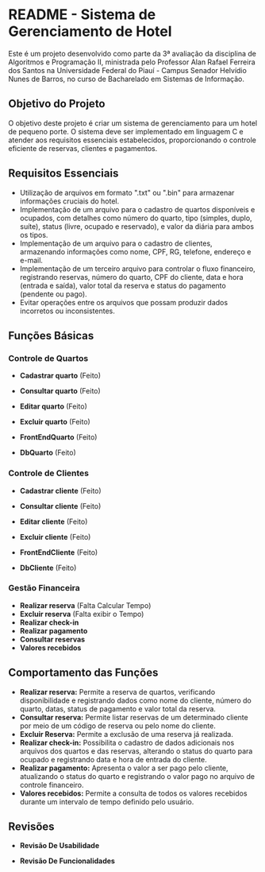 # README - Sistema de Gerenciamento de Hotel

Este é um projeto desenvolvido como parte da 3ª avaliação da disciplina de Algoritmos e Programação II, ministrada pelo Professor Alan Rafael Ferreira dos Santos na Universidade Federal do Piauí - Campus Senador Helvídio Nunes de Barros, no curso de Bacharelado em Sistemas de Informação.

## Objetivo do Projeto

O objetivo deste projeto é criar um sistema de gerenciamento para um hotel de pequeno porte. O sistema deve ser implementado em linguagem C e atender aos requisitos essenciais estabelecidos, proporcionando o controle eficiente de reservas, clientes e pagamentos.

## Requisitos Essenciais

- Utilização de arquivos em formato ".txt" ou ".bin" para armazenar informações cruciais do hotel.
- Implementação de um arquivo para o cadastro de quartos disponíveis e ocupados, com detalhes como número do quarto, tipo (simples, duplo, suíte), status (livre, ocupado e reservado), e valor da diária para ambos os tipos.
- Implementação de um arquivo para o cadastro de clientes, armazenando informações como nome, CPF, RG, telefone, endereço e e-mail.
- Implementação de um terceiro arquivo para controlar o fluxo financeiro, registrando reservas, número do quarto, CPF do cliente, data e hora (entrada e saída), valor total da reserva e status do pagamento (pendente ou pago).
- Evitar operações entre os arquivos que possam produzir dados incorretos ou inconsistentes.


## Funções Básicas

### Controle de Quartos


- **Cadastrar quarto** (Feito)
- **Consultar quarto** (Feito)
- **Editar quarto** (Feito)
- **Excluir quarto** (Feito)

- **FrontEndQuarto** (Feito)
- **DbQuarto** (Feito)

### Controle de Clientes

- **Cadastrar cliente** (Feito)
- **Consultar cliente** (Feito)
- **Editar cliente** (Feito)
- **Excluir cliente** (Feito)

- **FrontEndCliente** (Feito)
- **DbCliente** (Feito)


### Gestão Financeira

- **Realizar reserva** (Falta Calcular Tempo)
- **Excluir reserva** (Falta exibir o Tempo)
- **Realizar check-in**
- **Realizar pagamento**
- **Consultar reservas**
- **Valores recebidos**

## Comportamento das Funções

- **Realizar reserva:** Permite a reserva de quartos, verificando disponibilidade e registrando dados como nome do cliente, número do quarto, datas, status de pagamento e valor total da reserva.
- **Consultar reserva:** Permite listar reservas de um determinado cliente por meio de um código de reserva ou pelo nome do cliente.
- **Excluir Reserva:** Permite a exclusão de uma reserva já realizada.
- **Realizar check-in:** Possibilita o cadastro de dados adicionais nos arquivos dos quartos e das reservas, alterando o status do quarto para ocupado e registrando data e hora de entrada do cliente.
- **Realizar pagamento:** Apresenta o valor a ser pago pelo cliente, atualizando o status do quarto e registrando o valor pago no arquivo de controle financeiro.
- **Valores recebidos:** Permite a consulta de todos os valores recebidos durante um intervalo de tempo definido pelo usuário.


## Revisões

- **Revisão De Usabilidade** 

- **Revisão De Funcionalidades** 